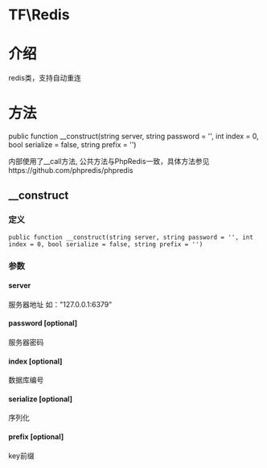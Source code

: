 # TF\Redis

# 介绍
redis类，支持自动重连

# 方法
public function __construct(string server, string password = '', int index = 0, bool serialize = false, string prefix = '')

内部使用了__call方法, 公共方法与PhpRedis一致，具体方法参见https://github.com/phpredis/phpredis

## __construct
### 定义
    public function __construct(string server, string password = '', int index = 0, bool serialize = false, string prefix = '')
### 参数
#### server
服务器地址 如："127.0.0.1:6379"
#### password [optional]
服务器密码
#### index [optional]
数据库编号
#### serialize [optional]
序列化
#### prefix [optional]
key前缀

